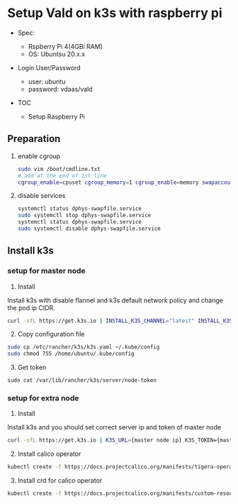 # Setup Vald on k3s with raspberry pi

- Spec:

  - Rspberry Pi 4(4GBi RAM)
  - OS: Ubuntsu 20.x.x

- Login User/Password

  - user: ubuntu
  - password: vdaas/vald

- TOC
  - Setup Raspberry Pi

## Preparation

1. enable cgroup

   ```bash
   sudo vim /boot/cmdline.txt
   # add at the end of 1st line
   cgroup_enable=cpuset cgroup_memory=1 cgroup_enable=memory swapaccount=1
   ```

1. disable services

   ```bash
   systemctl status dphys-swapfile.service
   sudo systemctl stop dphys-swapfile.service
   systemctl status dphys-swapfile.service
   sudo systemctl disable dphys-swapfile.service
   ```

## Install k3s

### setup for master node

1. Install

Install k3s with disable flannel and k3s default network policy and change the pod ip CIDR.

```bash
curl -sfL https://get.k3s.io | INSTALL_K3S_CHANNEL="latest" INSTALL_K3S_EXEC="--flannel-backend=none --disable-network-policy --cluster-cidr=192.168.0.0/16" sh -
```

2. Copy configuration file

```bash
sudo cp /etc/rancher/k3s/k3s.yaml ~/.kube/config
sudo chmod 755 /home/ubuntu/.kube/config
```

3. Get token

```
sudo cat /var/lib/rancher/k3s/server/node-token
```


### setup for extra node

1. Install

Install k3s and you should set correct server ip and token of master node

```bash
curl -sfL https://get.k3s.io | K3S_URL={master node ip} K3S_TOKEN={master node token} sh -
```

2. Install calico operator

```bash
kubectl create -f https://docs.projectcalico.org/manifests/tigera-operator.yaml
```

3. Install crd for calico operator

```bash
kubectl create -f https://docs.projectcalico.org/manifests/custom-resources.yaml
```


